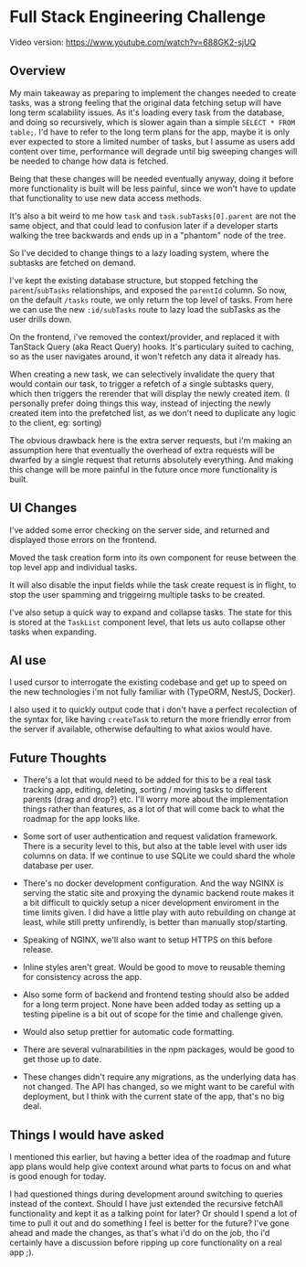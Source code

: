 # Full Stack Engineering Challenge

Video version:
https://www.youtube.com/watch?v=688GK2-sjUQ

## Overview

My main takeaway as preparing to implement the changes needed to create tasks, was a strong feeling that the original data fetching setup will have long term scalability issues. As it's loading every task from the database, and doing so recursively, which is slower again than a simple `SELECT * FROM table;`. I'd have to refer to the long term plans for the app, maybe it is only ever expected to store a limited number of tasks, but I assume as users add content over time, performance will degrade until big sweeping changes will be needed to change how data is fetched.

Being that these changes will be needed eventually anyway, doing it before more functionality is built will be less painful, since we won't have to update that functionality to use new data access methods.

It's also a bit weird to me how `task` and `task.subTasks[0].parent` are not the same object, and that could lead to confusion later if a developer starts walking the tree backwards and ends up in a "phantom" node of the tree.

So I've decided to change things to a lazy loading system, where the subtasks are fetched on demand.

I've kept the existing database structure, but stopped fetching the `parent`/`subTasks` relationships, and exposed the `parentId` column. So now, on the default `/tasks` route, we only return the top level of tasks. From here we can use the new `:id/subTasks` route to lazy load the subTasks as the user drills down.

On the frontend, i've removed the context/provider, and replaced it with TanStack Query (aka React Query) hooks. It's particulary suited to caching, so as the user navigates around, it won't refetch any data it already has.

When creating a new task, we can selectively invalidate the query that would contain our task, to trigger a refetch of a single subtasks query, which then triggers the rerender that will display the newly created item. (I personally prefer doing things this way, instead of injecting the newly created item into the prefetched list, as we don't need to duplicate any logic to the client, eg: sorting)

The obvious drawback here is the extra server requests, but i'm making an assumption here that eventually the overhead of extra requests will be dwarfed by a single request that returns absolutely everything. And making this change will be more painful in the future once more functionality is built.

## UI Changes

I've added some error checking on the server side, and returned and displayed those errors on the frontend.

Moved the task creation form into its own component for reuse between the top level app and individual tasks.

It will also disable the input fields while the task create request is in flight, to stop the user spamming and triggeirng multiple tasks to be created.

I've also setup a quick way to expand and collapse tasks. The state for this is stored at the `TaskList` component level, that lets us auto collapse other tasks when expanding.

## AI use
I used cursor to interrogate the existing codebase and get up to speed on the new technologies i'm not fully familiar with (TypeORM, NestJS, Docker).

I also used it to quickly output code that i don't have a perfect recolection of the syntax for, like having `createTask` to return the more friendly error from the server if available, otherwise defaulting to what axios would have.

## Future Thoughts

+ There's a lot that would need to be added for this to be a real task tracking app, editing, deleting, sorting / moving tasks to different parents (drag and drop?) etc. I'll worry more about the implementation things rather than features, as a lot of that will come back to what the roadmap for the app looks like.

+ Some sort of user authentication and request validation framework. There is a security level to this, but also at the table level with user ids columns on data. If we continue to use SQLite we could shard the whole database per user.

+ There's no docker development configuration. And the way NGINX is serving the static site and proxying the dynamic backend route makes it a bit difficult to quickly setup a nicer development enviroment in the time limits given.
I did have a little play with auto rebuilding on change at least, while still pretty unfirendly, is better than manually stop/starting.

+ Speaking of NGINX, we'll also want to setup HTTPS on this before release.

+ Inline styles aren't great. Would be good to move to reusable theming for consistency across the app.

+ Also some form of backend and frontend testing should also be added for a long term project. None have been added today as setting up a testing pipeline is a bit out of scope for the time and challenge given.

+ Would also setup prettier for automatic code formatting.

+ There are several vulnarabilities in the npm packages, would be good to get those up to date.

+ These changes didn't require any migrations, as the underlying data has not changed. The API has changed, so we might want to be careful with deployment, but I think with the current state of the app, that's no big deal.

## Things I would have asked

I mentioned this earlier, but having a better idea of the roadmap and future app plans would help give context around what parts to focus on and what is good enough for today.

I had questioned things during development around switching to queries instead of the context. Should I have just extended the recursive fetchAll functionality and kept it as a talking point for later? Or should I spend a lot of time to pull it out and do something I feel is better for the future? I've gone ahead and made the changes, as that's what i'd do on the job, tho i'd certainly have a discussion before ripping up core functionality on a real app ;).